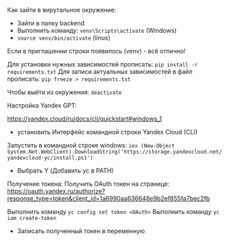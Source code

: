 

Как зайти в вирутальное окружение:
 - Зайти в папку backend
 - Выполнить команду: `venv\Scripts\activate` (Windows)
 - `source venv/bin/activate` (linux)

 Если в приглашении строки появилось (venv) - всё отлично!

 Для установки нужных зависимостей прописать: `pip install -r requirements.txt`
 Для записи актуальных зависимостей в файл прописать: `pip freeze > requirements.txt`

 Чтобы выйти из окружения: `deactivate`




Настройка Yandex GPT:

https://yandex.cloud/ru/docs/cli/quickstart#windows_1
- установить Интерфейс командной строки Yandex Cloud (CLI)

Запустить в командной строке windows: `iex (New-Object System.Net.WebClient).DownloadString('https://storage.yandexcloud.net/yandexcloud-yc/install.ps1')`
- Выбрать Y (Добавить yc в PATH)

Получение токена:
Получить OAuth токен на странице: https://oauth.yandex.ru/authorize?response_type=token&client_id=1a6990aa636648e9b2ef855fa7bec2fb

Выполнить команду `yc config set token <OAuth>`
Выполнить команду `yc iam create-token`
- Записать полученный токен в переменную



